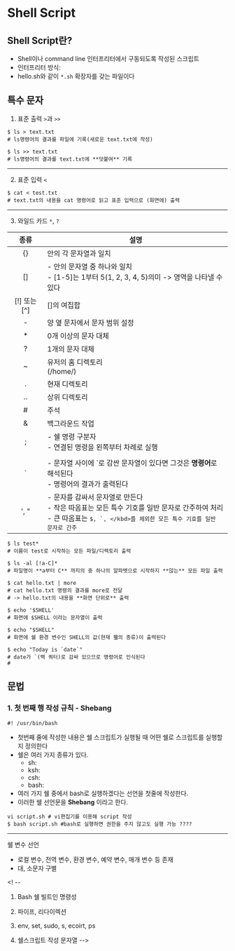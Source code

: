 
<!-- https://inpa.tistory.com/entry/LINUX-%EC%89%98-%ED%94%84%EB%A1%9C%EA%B7%B8%EB%9E%98%EB%B0%8D-%ED%95%B5%EC%8B%AC-%EB%AC%B8%EB%B2%95-%EC%B4%9D%EC%A0%95%EB%A6%AC -->
# Shell Script
## Shell Script란?
- Shell이나 command line 인터프리터에서 구동되도록 작성된 스크립트
- 인터프리터 방식: 
- hello.sh와 같이 `*.sh` 확장자를 갖는 파일이다

## 특수 문자
<!--https://jdm.kr/blog/4-->
1. 표준 출력 `>`과 `>>`
```console
$ ls > text.txt
# ls명령어의 결과를 파일에 기록(새로운 text.txt에 작성)

$ ls >> text.txt
# ls명령어의 결과를 text.txt에 **덧붙여** 기록
```
---

2. 표준 입력 `<`
```console
$ cat < test.txt
# text.txt의 내용을 cat 명령어로 읽고 표준 입력으로 (화면에) 출력
```
---

3. 와일드 카드 `*`, `?`

| 종류 | 설명 |
| :---: | --- |
| {} | 안의 각 문자열과 일치 |
| [] | - 안의 문자열 중 하나와 일치<br> - [1-5]는 1부터 5(1, 2, 3, 4, 5)의미 -> 영역을 나타낼 수 있다 |
| [!] 또는 [^] | []의 여집합 |
| - | 양 옆 문자에서 문자 범위 설정 |
| * | 0개 이상의 문자 대체 |
| ? | 1개의 문자 대체 |
| ~ | 유저의 홈 디렉토리<br> (/home/<userid>) |
| . | 현재 디렉토리 |
| .. | 상위 디렉토리 |
| # | 주석 |
| & | 백그라운드 작업 |
| ; | - 쉘 명령 구분자 <br> - 연결된 명령을 왼쪽부터 차례로 실행 |
| | | - 파이프 <br> - 파이프 왼쪽의 실행 결과를 오른쪽 명령의 입력으로 전달 <br> -오른쪽 명령부터 실행되고, 왼쪽 명령이 실행된다???? |
| ` | -  문자열 사이에 `로 감싼 문자열이 있다면 그것은 **명령어**로 해석된다<br> - 명령어의 결과가 출력된다 |
| ', " | - 문자를 감싸서 문자열로 만든다<br> - 작은 따옴표는 모든 특수 기호를 일반 문자로 간주하여 처리<br> - 큰 따옴표는 <kbd>$, `, \</kbd>를 제외한 모든 특수 기호를 일반 문자로 간주 |


```console
$ ls test*
# 이름이 test로 시작하는 모든 파일/디렉토리 출력

$ ls -al [!a-C]*
# 파일명이 **a부터 C** 까지의 중 하나의 알파벳으로 시작하지 **않는** 모든 파일 출력

$ cat hello.txt | more
# cat hello.txt 명령의 결과를 more로 전달
# -> hello.txt의 내용을 **화면 단위로** 출력

$ echo '$SHELL' 
# 화면에 $SHELL 이라는 문자열이 출력

$ echo "$SHELL"
# 화면에 쉘 환경 변수인 SHELL의 값(현재 휄의 종류)이 출력된다

$ echo "Today is `date`"
# date가 `(백 쿼터)로 감싸 있으므로 명령어로 인식된다
#

```


## 문법
### 1. 첫 번째 행 작성 규칙 - Shebang
```console
#! /usr/bin/bash
```
- 첫번째 줄에 작성한 내용은 쉘 스크립트가 실행될 때 어떤 쉘로 스크립트를 실행할지 정의한다
- 쉘은 여러 가지 종류가 있다. 
  - sh: 
  - ksh:
  - csh:
  - bash:
- 여러 가지 쉘 중에서 bash로 실행하겠다는 선언을 첫줄에 작성한다.
- 이러한 쉘 선언문을 **Shebang** 이라고 한다.

```console
vi script.sh # vi편집기를 이용해 script 작성
$ bash script.sh #bash로 실행하면 권한을 주지 않고도 실행 가능 ????
```
---
쉘 변수 선언
- 로컬 변수, 전역 변수, 환경 변수, 예약 변수, 매개 변수 등 존재
- 대, 소문자 구별



<! --
1. Bash 쉘 빌트인 명령성
1. 파이프, 리다이렉션
2. env, set, sudo, s, ecoirt, ps

2. 쉘스크립트 작성
문자열
-->
